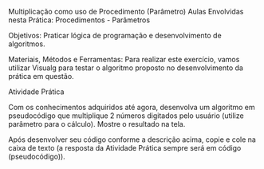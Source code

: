 Multiplicação como uso de Procedimento (Parâmetro)
Aulas Envolvidas nesta Prática: Procedimentos - Parâmetros

Objetivos: Praticar lógica de programação e desenvolvimento de algoritmos.

Materiais, Métodos e Ferramentas:
Para realizar este exercício, vamos utilizar Visualg para testar o algoritmo proposto no desenvolvimento da prática em questão.

Atividade Prática

Com os conhecimentos adquiridos até agora, desenvolva um algoritmo em pseudocódigo que multiplique 2 números digitados pelo usuário (utilize parâmetro para o cálculo). Mostre o resultado na tela.

Após desenvolver seu código conforme a descrição acima, copie e cole na caixa de texto (a resposta da Atividade Prática sempre será em código (pseudocódigo)).